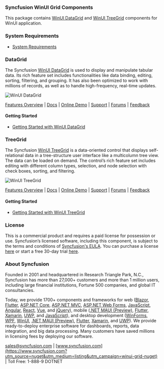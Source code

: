 ### Syncfusion WinUI Grid Components

This package contains [WinUI DataGrid](https://www.syncfusion.com/winui-controls/datagrid?utm_source=nuget&utm_medium=listing&utm_campaign=winui-grid-nuget) and [WinUI TreeGrid](https://www.syncfusion.com/winui-controls/treegrid?utm_source=nuget&utm_medium=listing&utm_campaign=winui-grid-nuget) components for WinUI application. 

### System Requirements

* [System Requirements](https://help.syncfusion.com/winui/installation/system-requirements?utm_source=nuget&utm_medium=listing&utm_campaign=winui-grid-nuget)

### DataGrid

The Syncfusion [WinUI DataGrid](https://www.syncfusion.com/winui-controls/datagrid?utm_source=nuget&utm_medium=listing&utm_campaign=winui-grid-nuget) is used to display and manipulate tabular data. Its rich feature set includes functionalities like data binding, editing, sorting, filtering, and grouping. It has also been optimized to work with millions of records, as well as to handle high-frequency, real-time updates.

![WinUI DataGrid](https://cdn.syncfusion.com/nuget-readme/winui/winui-datagrid.png)

[Features Overview](https://www.syncfusion.com/winui-controls/datagrid?utm_source=nuget&utm_medium=listing&utm_campaign=winui-grid-nuget) | [Docs](https://help.syncfusion.com/winui/datagrid/getting-started?utm_source=nuget&utm_medium=listing&utm_campaign=winui-grid-nuget) | [Online Demo](https://github.com/syncfusion/winui-demos?utm_source=nuget&utm_medium=listing&utm_campaign=winui-grid-nuget) | [Support](https://www.syncfusion.com/support/directtrac/incidents/newincident?utm_source=nuget&utm_medium=listing&utm_campaign=winui-grid-nuget) | [Forums](https://www.syncfusion.com/forums/winui?utm_source=nuget&utm_medium=listing&utm_campaign=winui-grid-nuget) | [Feedback](https://www.syncfusion.com/feedback/winui?utm_source=nuget&utm_medium=listing&utm_campaign=winui-grid-nuget)

#### Getting Started

* [Getting Started with WinUI DataGrid](https://help.syncfusion.com/winui/datagrid/getting-started?utm_source=nuget&utm_medium=listing&utm_campaign=winui-grid-nuget)

### TreeGrid

The Syncfusion [WinUI TreeGrid](https://www.syncfusion.com/winui-controls/treegrid?utm_source=nuget&utm_medium=listing&utm_campaign=winui-grid-nuget) is a data-oriented control that displays self-relational data in a tree-structure user interface like a multicolumn tree view. The data can be loaded on demand. The control’s rich feature set includes editing with different column types, selection, and node selection with check boxes, sorting, and filtering.

![WinUI TreeGrid](https://cdn.syncfusion.com/nuget-readme/winui/winui-treegrid.png)

[Features Overview](https://www.syncfusion.com/winui-controls/treegrid?utm_source=nuget&utm_medium=listing&utm_campaign=winui-grid-nuget) | [Docs](https://help.syncfusion.com/winui/treegrid/getting-started?utm_source=nuget&utm_medium=listing&utm_campaign=winui-grid-nuget) | [Online Demo](https://github.com/syncfusion/winui-demos?utm_source=nuget&utm_medium=listing&utm_campaign=winui-grid-nuget) | [Support](https://www.syncfusion.com/support/directtrac/incidents/newincident?utm_source=nuget&utm_medium=listing&utm_campaign=winui-grid-nuget) | [Forums](https://www.syncfusion.com/forums/winui?utm_source=nuget&utm_medium=listing&utm_campaign=winui-grid-nuget) | [Feedback](https://www.syncfusion.com/feedback/winui?utm_source=nuget&utm_medium=listing&utm_campaign=winui-grid-nuget)

#### Getting Started

* [Getting Started with WinUI TreeGrid](https://help.syncfusion.com/winui/treegrid/getting-started?utm_source=nuget&utm_medium=listing&utm_campaign=winui-grid-nuget)

### License

This is a commercial product and requires a paid license for possession or use. Syncfusion’s licensed software, including this component, is subject to the terms and conditions of [Syncfusion's EULA](https://www.syncfusion.com/eula/es/?utm_source=nuget&utm_medium=listing&utm_campaign=winui-grid-nuget). You can purchase a license [here](https://www.syncfusion.com/sales/products?utm_source=nuget&utm_medium=listing&utm_campaign=winui-grid-nuget) or start a free 30-day trial [here](https://www.syncfusion.com/account/manage-trials/start-trials?utm_source=nuget&utm_medium=listing&utm_campaign=winui-grid-nuget).

### About Syncfusion

Founded in 2001 and headquartered in Research Triangle Park, N.C., Syncfusion has more than 27,000+ customers and more than 1 million users, including large financial institutions, Fortune 500 companies, and global IT consultancies.
 
Today, we provide 1700+ components and frameworks for web ([Blazor](https://www.syncfusion.com/blazor-components?utm_source=nuget&utm_medium=listing&utm_campaign=winui-grid-nuget), [Flutter](https://www.syncfusion.com/flutter-widgets?utm_source=nuget&utm_medium=listing&utm_campaign=winui-grid-nuget), [ASP.NET Core](https://www.syncfusion.com/aspnet-core-ui-controls?utm_source=nuget&utm_medium=listing&utm_campaign=winui-grid-nuget), [ASP.NET MVC](https://www.syncfusion.com/aspnet-mvc-ui-controls?utm_source=nuget&utm_medium=listing&utm_campaign=winui-grid-nuget), [ASP.NET Web Forms](https://www.syncfusion.com/jquery/aspnet-webforms-ui-controls?utm_source=nuget&utm_medium=listing&utm_campaign=winui-grid-nuget), [JavaScript](https://www.syncfusion.com/javascript-ui-controls?utm_source=nuget&utm_medium=listing&utm_campaign=winui-grid-nuget), [Angular](https://www.syncfusion.com/angular-ui-components?utm_source=nuget&utm_medium=listing&utm_campaign=winui-grid-nuget), [React](https://www.syncfusion.com/react-ui-components?utm_source=nuget&utm_medium=listing&utm_campaign=winui-grid-nuget), [Vue](https://www.syncfusion.com/vue-ui-components?utm_source=nuget&utm_medium=listing&utm_campaign=winui-grid-nuget), and [jQuery](https://www.syncfusion.com/jquery-ui-widgets?utm_source=nuget&utm_medium=listing&utm_campaign=winui-grid-nuget)), mobile ([.NET MAUI (Preview)](https://www.syncfusion.com/maui-controls?utm_source=nuget&utm_medium=listing&utm_campaign=winui-grid-nuget), [Flutter](https://www.syncfusion.com/flutter-widgets?utm_source=nuget&utm_medium=listing&utm_campaign=winui-grid-nuget), [Xamarin](https://www.syncfusion.com/xamarin-ui-controls?utm_source=nuget&utm_medium=listing&utm_campaign=winui-grid-nuget), [UWP](https://www.syncfusion.com/uwp-ui-controls?utm_source=nuget&utm_medium=listing&utm_campaign=winui-grid-nuget), and [JavaScript](https://www.syncfusion.com/javascript-ui-controls?utm_source=nuget&utm_medium=listing&utm_campaign=winui-grid-nuget)), and desktop development ([WinForms](https://www.syncfusion.com/winforms-ui-controls?utm_source=nuget&utm_medium=listing&utm_campaign=winui-grid-nuget), [WPF](https://www.syncfusion.com/wpf-controls?utm_source=nuget&utm_medium=listing&utm_campaign=winui-grid-nuget), [WinUI](https://www.syncfusion.com/winui-controls?utm_source=nuget&utm_medium=listing&utm_campaign=winui-grid-nuget), [.NET MAUI (Preview)](https://www.syncfusion.com/maui-controls?utm_source=nuget&utm_medium=listing&utm_campaign=winui-grid-nuget), [Flutter](https://www.syncfusion.com/flutter-widgets?utm_source=nuget&utm_medium=listing&utm_campaign=winui-grid-nuget), [Xamarin](https://www.syncfusion.com/xamarin-ui-controls?utm_source=nuget&utm_medium=listing&utm_campaign=winui-grid-nuget), and [UWP](https://www.syncfusion.com/uwp-ui-controls?utm_source=nuget&utm_medium=listing&utm_campaign=winui-grid-nuget)). We provide ready-to-deploy enterprise software for dashboards, reports, data integration, and big data processing. Many customers have saved millions in licensing fees by deploying our software.

[sales@syncfusion.com](mailto:sales@syncfusion.com?Subject=Syncfusion%20WinUI%20Grid%20-%20NuGet) | [www.syncfusion.com](https://www.syncfusion.com?utm_source=nuget&utm_medium=listing&utm_campaign=winui-grid-nuget) | Toll Free: 1-888-9 DOTNET
